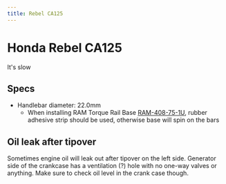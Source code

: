 ```yaml
---
title: Rebel CA125
---
```


# Honda Rebel CA125

It's slow

## Specs
- Handlebar diameter: 22.0mm
    - When installing RAM Torque Rail Base [RAM-408-75-1U](https://rammount.com/products/ram-408-75-1u), rubber adhesive strip should be used, otherwise base will spin on the bars

## Oil leak after tipover
Sometimes engine oil will leak out after tipover on the left side. Generator side of the crankcase has a ventilation (?) hole with no one-way valves or anything. Make sure to check oil level in the crank case though.

